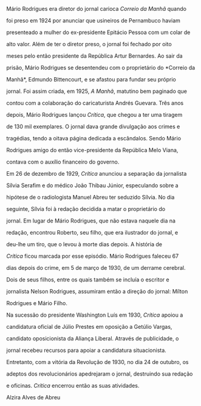 

Mário Rodrigues era diretor do jornal carioca *Correio da Manhã* quando

foi preso em 1924 por anunciar que usineiros de Pernambuco haviam

presenteado a mulher do ex-presidente Epitácio Pessoa com um colar de

alto valor. Além de ter o diretor preso, o jornal foi fechado por oito

meses pelo então presidente da República Artur Bernardes. Ao sair da

prisão, Mário Rodrigues se desentendeu com o proprietário do *Correio da

Manhã*, Edmundo Bittencourt, e se afastou para fundar seu próprio

jornal. Foi assim criada, em 1925, *A Manhã*, matutino bem paginado que

contou com a colaboração do caricaturista Andrés Guevara. Três anos

depois, Mário Rodrigues lançou *Crítica*, que chegou a ter uma tiragem

de 130 mil exemplares. O jornal dava grande divulgação aos crimes e

tragédias, tendo a oitava página dedicada a escândalos. Sendo Mário

Rodrigues amigo do então vice-presidente da República Melo Viana,

contava com o auxílio financeiro do governo.



Em 26 de dezembro de 1929, *Crítica* anunciou a separação da jornalista

Sílvia Serafim e do médico João Thibau Júnior, especulando sobre a

hipótese de o radiologista Manuel Abreu ter seduzido Sílvia. No dia

seguinte, Sílvia foi à redação decidida a matar o proprietário do

jornal. Em lugar de Mário Rodrigues, que não estava naquele dia na

redação, encontrou Roberto, seu filho, que era ilustrador do jornal, e

deu-lhe um tiro, que o levou à morte dias depois. A história de

*Crítica* ficou marcada por esse episódio. Mário Rodrigues faleceu 67

dias depois do crime, em 5 de março de 1930, de um derrame cerebral.

Dois de seus filhos, entre os quais também se incluía o escritor e

jornalista Nelson Rodrigues, assumiram então a direção do jornal: Mílton

Rodrigues e Mário Filho.



Na sucessão do presidente Washington Luís em 1930, *Crítica* apoiou a

candidatura oficial de Júlio Prestes em oposição a Getúlio Vargas,

candidato oposicionista da Aliança Liberal. Através de publicidade, o

jornal recebeu recursos para apoiar a candidatura situacionista.

Entretanto, com a vitória da Revolução de 1930, no dia 24 de outubro, os

adeptos dos revolucionários apedrejaram o jornal, destruindo sua redação

e oficinas. *Crítica* encerrou então as suas atividades.



Alzira Alves de Abreu



